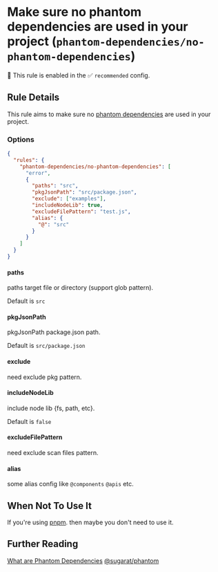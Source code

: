 # Make sure no phantom dependencies are used in your project (`phantom-dependencies/no-phantom-dependencies`)

💼 This rule is enabled in the ✅ `recommended` config.

<!-- end auto-generated rule header -->

## Rule Details

This rule aims to make sure no [phantom dependencies](https://datacadamia.com/code/shipping/phantom) are used in your project.

### Options

```json
{
  "rules": {
    "phantom-dependencies/no-phantom-dependencies": [
      "error",
      {
        "paths": "src",
        "pkgJsonPath": "src/package.json",
        "exclude": ["examples"],
        "includeNodeLib": true,
        "excludeFilePattern": "test.js",
        "alias": {
          "@": "src"
        }
      }
    ]
  }
}
```

#### paths

paths target file or directory (support glob pattern).

Default is `src`

#### pkgJsonPath

pkgJsonPath package.json path.

Default is `src/package.json`

#### exclude

need exclude pkg pattern.

#### includeNodeLib

include node lib {fs, path, etc}.

Default is `false`

#### excludeFilePattern

need exclude scan files pattern.

#### alias

some alias config like `@components` `@apis` etc.

## When Not To Use It

If you're using [pnpm](https://pnpm.io). then maybe you don't need to use it.

## Further Reading

[What are Phantom Dependencies](https://dev.to/lico/are-you-sure-what-packages-youre-using-are-in-packagejsonphantom-dependency-1m4i)
[@sugarat/phantom](https://github.com/ATQQ/tools/blob/main/packages/cli/phantom/README.md)
